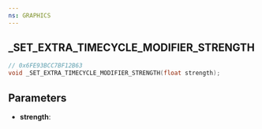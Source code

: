 ```yaml
---
ns: GRAPHICS
---
```

## _SET_EXTRA_TIMECYCLE_MODIFIER_STRENGTH

```c
// 0x6FE93BCC7BF12B63
void _SET_EXTRA_TIMECYCLE_MODIFIER_STRENGTH(float strength);
```

## Parameters
* **strength**:
